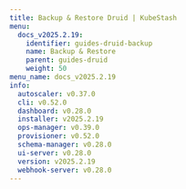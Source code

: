 ```yaml
---
title: Backup & Restore Druid | KubeStash
menu:
  docs_v2025.2.19:
    identifier: guides-druid-backup
    name: Backup & Restore
    parent: guides-druid
    weight: 50
menu_name: docs_v2025.2.19
info:
  autoscaler: v0.37.0
  cli: v0.52.0
  dashboard: v0.28.0
  installer: v2025.2.19
  ops-manager: v0.39.0
  provisioner: v0.52.0
  schema-manager: v0.28.0
  ui-server: v0.28.0
  version: v2025.2.19
  webhook-server: v0.28.0
---
```



